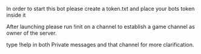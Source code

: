 In order to start this bot please create a token.txt and place your bots token inside it  

After launching please run !init on a channel to establish a game channel as owner of the server.

type !help in both Private messages and that channel for more clarification.